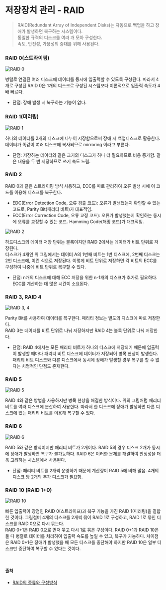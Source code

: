 # 저장장치 관리 - RAID
> RAID(Redundant Array of Independent Disks)는 자동으로 백업을 하고 장애가 발생하면 복구하는 시스템이다.<br/>동일한 규격의 디스크를 여러 개 모아 구성한다.<br/>속도, 안전성, 가용성의 증대를 위해 사용된다.


### RAID 0(스트라이핑)

![RAID 0](https://t1.daumcdn.net/cfile/tistory/23165E3B5715C8DD1B)

병렬로 연결된 여러 디스크에 데이터를 동시에 입출력할 수 있도록 구성된다. 따라서 4개로 구성된 RAID 0은 1개의 디스크로 구성된 시스템보다 이론적으로 입출력 속도가 4배 빠르다.
- 단점: 장애 발생 시 복구하는 기능이 없다.

### RAID 1(미러링)

![RAID 1](https://t1.daumcdn.net/cfile/tistory/27379B355715C9450D)

하나의 데이터를 2개의 디스크에 나누어 저장함으로써 장애 시 백업디스크로 활용한다. 데이터가 똑같이 여러 디스크에 복사되므로 mirroring 이라고 부른다.
- 단점: 저장하는 데이터와 같은 크기의 디스크가 하나 더 필요하므로 비용 증가함. 같은 내용을 두 번 저장하므로 쓰기 속도 느림.

### RAID 2

RAID 0과 같은 스트라이핑 방식 사용하고, ECC를 따로 관리하여 오류 발생 시에 이 코드를 이용해 디스크를 복구한다.

- EDC(Error Detection Code, 오류 검출 코드): 오류가 발생했는지 확인할 수 있는 코드로, Parity Bit(패리티 비트)가 대표적임.
- ECC(Error Correction Code, 오류 교정 코드): 오류가 발생했는지 확인하는 동시에 오류를 교정할 수 있는 코드. Hamming Code(해밍 코드)가 대표적임.

![RAID 2](https://t1.daumcdn.net/cfile/tistory/2644023D5715C99C0C)


하드디스크의 데이터 저장 단위는 블록이지만 RAID 2에서는 데이터가 비트 단위로 저장된다.<br/>
디스크가 4개인 위 그림에서는 데이터 A의 1번째 비트는 1번 디스크에, 2번째 디스크는 2번 디스크에, 이런 식으로 저장된다. 이렇게 비트 단위로 저장하면 각 비트의 ECC를 구성하여 나중에 비트 단위로 복구할 수 있다.

- 단점: n개의 디스크에 대해 ECC 저장을 위한 n-1개의 디스크가 추가로 필요하다. ECC를 계산하는 데 많은 시간이 소요된다.

### RAID 3, RAID 4

![RAID 3, 4](https://t1.daumcdn.net/cfile/tistory/2418B2465715C9F334)

Parity Bit를 사용하여 데이터를 복구한다. 패리티 정보는 별도의 디스크에 따로 저장한다.<br/>
RAID 3는 데이터를 비트 단위로 나눠 저장하지만 RAID 4는 블록 단위로 나눠 저장한다.

- 단점: RAID 4에서는 모든 패리티 비트가 하나의 디스크에 저장되기 때문에 입출력이 발생할 때마다 패리티 비트 디스크에 데이터가 저장되어 병목 현상이 발생한다.<br/> 패리티 비트 디스크와 다른 디스크에서 동시에 장애가 발생할 경우 복구를 할 수 없다는 치명적인 단점도 존재한다.


### RAID 5
![RAID 5](https://t1.daumcdn.net/cfile/tistory/242E6F455715CA2627)

RAID 4와 같은 방법을 사용하지만 병목 현상을 해결한 방식이다. 위의 그림처럼 패리티 비트를 여러 디스크에 분산하여 사용한다. 따라서 한 디스크에 장애가 발생하면 다른 디스크에 있는 패리티 비트를 이용해 복구할 수 있다.

### RAID 6
![RAID 6](https://t1.daumcdn.net/cfile/tistory/277392415715CAB80E)

RAID 5와 같은 방식이지만 패리티 비트가 2개이다. RAID 5의 경우 디스크 2개가 동시에 장애가 발생하면 복구가 불가능하다. RAID 6은 이러한 문제를 해결하여 안정성을 더욱 고려하는 시스템에서 사용된다.

- 단점: 패리티 비트를 2개씩 운영하기 때문에 계산량이 RAID 5에 비해 많음. 4개의 디스크 당 2개의 추가 디스크가 필요함.

### RAID 10 (RAID 1+0)
![RAID 10](https://img1.daumcdn.net/thumb/R1280x0/?scode=mtistory2&fname=http%3A%2F%2Fcfile26.uf.tistory.com%2Fimage%2F99B3A2415AE44DCE0C68A9)

빠른 입출력이 장점인 RAID 0(스트라이프)과 복구 기능을 가진 RAID 1(미러링)을 결합한 것이다.
그림철머 4개의 디스크를 2개씩 묶어 RAID 1로 구성하고, RAID 1로 묶인 디스크를 RAID 0으로 다시 묶는다. <br/>
RAID 0+1은 RAID 0으로 먼저 묶고 다시 1로 묶은 구성이다. RAID 0+1과 RAID 10은 둘 다 병렬로 데이터를 처리하여 입출력 속도를 높일 수 있고, 복구가 가능하다. 차이점은 RAID 0+1은 장애가 발생했을 때 모든 디스크를 중단해야 하지만 RAID 10은 일부 디스크만 중단하여 복구할 수 있다는 것이다.


<br/>

#### 출처
- [RAID의 종류와 구성방식](https://jwprogramming.tistory.com/24?category=680235)
